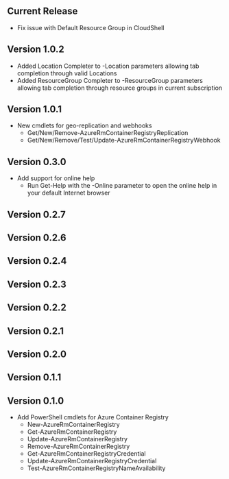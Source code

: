 <!--
    Please leave this section at the top of the change log.

    Changes for the current release should go under the section titled "Current Release", and should adhere to the following format:

    ## Current Release
    * Overview of change #1
        - Additional information about change #1
    * Overview of change #2
        - Additional information about change #2
        - Additional information about change #2
    * Overview of change #3
    * Overview of change #4
        - Additional information about change #4

    ## YYYY.MM.DD - Version X.Y.Z (Previous Release)
    * Overview of change #1
        - Additional information about change #1
-->
## Current Release
* Fix issue with Default Resource Group in CloudShell

## Version 1.0.2
* Added Location Completer to -Location parameters allowing tab completion through valid Locations
* Added ResourceGroup Completer to -ResourceGroup parameters allowing tab completion through resource groups in current subscription

## Version 1.0.1
* New cmdlets for geo-replication and webhooks
    - Get/New/Remove-AzureRmContainerRegistryReplication
    - Get/New/Remove/Test/Update-AzureRmContainerRegistryWebhook

## Version 0.3.0
* Add support for online help
    - Run Get-Help with the -Online parameter to open the online help in your default Internet browser
    
## Version 0.2.7

## Version 0.2.6

## Version 0.2.4

## Version 0.2.3

## Version 0.2.2

## Version 0.2.1

## Version 0.2.0

## Version 0.1.1

## Version 0.1.0
* Add PowerShell cmdlets for Azure Container Registry
    - New-AzureRmContainerRegistry
    - Get-AzureRmContainerRegistry
    - Update-AzureRmContainerRegistry
    - Remove-AzureRmContainerRegistry
    - Get-AzureRmContainerRegistryCredential
    - Update-AzureRmContainerRegistryCredential
    - Test-AzureRmContainerRegistryNameAvailability
